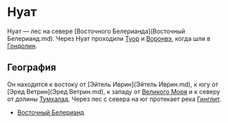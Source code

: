 # Нуат

Нуат — лес на севере [Восточного Белерианда](Восточный Белерианд.md). Через
Нуат проходили [Туор](Личности/Туор.md) и [Воронвэ](Личности/Воронвэ.md), когда
шли в [Гондолин](Гондолин.md).

## География

Он находится к востоку от [Эйтель Иврин](Эйтель Иврин.md), к югу от
[Эред Ветрин](Эред Ветрин.md), к западу от [Великого Моря](Белегайр.md) и к
северу от долины [Тумхалад](Тумхалад.md). Через лес с севера на юг протекает
река [Гинглит](Гинглит.md).


*   [Восточный Белерианд](Восточный%20Белерианд.md)
